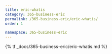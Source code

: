 ```yaml
---
title: eric-whatis
category: 365-business-eric
permalink: /365-business-eric/eric-whatis/
order: 1

namespace: 365-business-eric
---
```


{% tf _docs/365-business-eric/eric-whatis.md %}